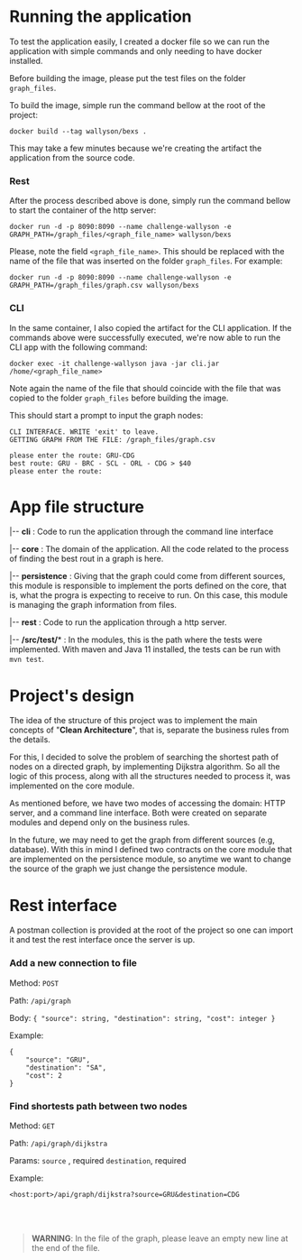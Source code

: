 # Running the application

To test the application easily, I created a docker file so we can run the application with simple commands and only
needing to have docker installed.

Before building the image, please put the test files on the folder `graph_files`.

To build the image, simple run the command bellow at the root of the project:

```
docker build --tag wallyson/bexs .
```

This may take a few minutes because we're creating the artifact the application from the source code.

### Rest

After the process described above is done, simply run the command bellow to start the container of the http server:

```
docker run -d -p 8090:8090 --name challenge-wallyson -e GRAPH_PATH=/graph_files/<graph_file_name> wallyson/bexs
```

Please, note the field `<graph_file_name>`. This should be replaced with the name of the file that was inserted on the
folder `graph_files`. For example:

```
docker run -d -p 8090:8090 --name challenge-wallyson -e GRAPH_PATH=/graph_files/graph.csv wallyson/bexs
```

### CLI

In the same container, I also copied the artifact for the CLI application. If the commands above were successfully
executed, we're now able to run the CLI app with the following command:

```
docker exec -it challenge-wallyson java -jar cli.jar /home/<graph_file_name>
```

Note again the name of the file that should coincide with the file that was copied to the folder `graph_files` before
building the image.

This should start a prompt to input the graph nodes:

```
CLI INTERFACE. WRITE 'exit' to leave.
GETTING GRAPH FROM THE FILE: /graph_files/graph.csv

please enter the route: GRU-CDG
best route: GRU - BRC - SCL - ORL - CDG > $40
please enter the route:
```

# App file structure

|-- **cli** : Code to run the application through the command line interface

|-- **core** : The domain of the application. All the code related to the process of finding the best rout in a graph is
here.

|-- **persistence** : Giving that the graph could come from different sources, this module is responsible to implement
the ports defined on the core, that is, what the progra is expecting to receive to run. On this case, this module is
managing the graph information from files.

|-- **rest** : Code to run the application through a http server.

|-- **<module>/src/test/*** : In the modules, this is the path where the tests were implemented. With maven and Java 11
installed, the tests can be run with `mvn test`.

# Project's design

The idea of the structure of this project was to implement the main concepts of "**Clean Architecture**", that is,
separate the business rules from the details.

For this, I decided to solve the problem of searching the shortest path of nodes on a directed graph, by implementing
Dijkstra algorithm. So all the logic of this process, along with all the structures needed to process it, was
implemented on the core module.

As mentioned before, we have two modes of accessing the domain: HTTP server, and a command line interface. Both were
created on separate modules and depend only on the business rules.

In the future, we may need to get the graph from different sources (e.g, database). With this in mind I defined two
contracts on the core module that are implemented on the persistence module, so anytime we want to change the source of
the graph we just change the persistence module.

# Rest interface

A postman collection is provided at the root of the project so one can import it and test the rest interface once the
server is up.

### Add a new connection to file

Method: `POST`

Path: `/api/graph`

Body:
`
{
"source": string,
"destination": string,
"cost": integer }
`

Example:

```
{
    "source": "GRU",
    "destination": "SA",
    "cost": 2
}
```

### Find shortests path between two nodes

Method: `GET`

Path: `/api/graph/dijkstra`

Params:
`source` , required
`destination`, required

Example:

```
<host:port>/api/graph/dijkstra?source=GRU&destination=CDG
```

<br>
<br>

> **WARNING**: In the file of the graph, please leave an empty new line at the end of the file.